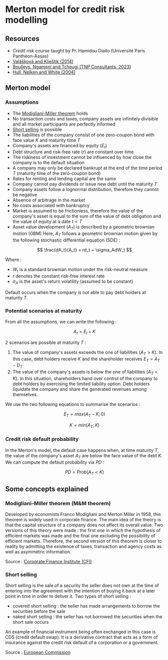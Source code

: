 # Merton model for credit risk modelling

## Resources
- _Credit risk_ course taught by Pr. Hamidou Diallo (Université Paris Panthéon-Assas)
- [Valášková and Klieštik (2014)](https://d1wqtxts1xzle7.cloudfront.net/66847837/Assessing_Credit_Risk_by_Merton_Model20210503-19049-mvqdbk.pdf?1738413134=&response-content-disposition=inline%3B+filename%3DAssessing_Credit_Risk_by_Merton_Model.pdf&Expires=1746128251&Signature=LuQSzqca-sxtI0q1E1geElLG-nn0zPOhM9KBdaNua8Sg-TEFPkIJXAkc9A~62D-c3XPX2VQfRcSVc37vrZgGJZCC-X-uujEGnM9V6BzoUlr3GVaeitI8k6U7M8dpE4YF8WSD7AaWt0kjnh3cyetf8JQsGjDZ~YSYYIkZ2qT5Te-1j46r8zlTqcv2kVOZwXGHJovlM6akcOM7Ah820BG3BKbDTPUTjWJpORUNiZXcIT4HdfsOCq6iPCAdwHCWbwXGrmTvGqmZDugWVS4gbDIw~xvkyWLH1SgRkb8tKOUU05MpZpgAXLcTQ6s0-PKPZ0cTwFpQy~BY-S3iCS6szcQlZw__&Key-Pair-Id=APKAJLOHF5GGSLRBV4ZA)
- [Boulleys, Ngameni and Tcheugi (TNP Consultants, 2023)](https://www.tnpconsultants.com/wp-content/uploads/2023/06/Merton-Model-in-Credit-Risk-Modelling-version-2023.pdf)
- [Hull, Nelken and White (2004)](https://www.researchgate.net/profile/John-Hull-6/publication/228294160_Merton's_Model_Credit_Risk_and_Volatility_Skews/links/00b7d5335d8db065b1000000/Mertons-Model-Credit-Risk-and-Volatility-Skews.pdf?origin=journalDetail&_tp=eyJwYWdlIjoiam91cm5hbERldGFpbCJ9)

## Merton model

### Assumptions
- The [Modigliani-Miller theorem](#modigliani-miller-theorem-mm-theorem) holds
- No transaction costs and taxes, company assets are infinitely divisible and all market participants are perfectly informed
- [Short selling](#short-selling) is possible
- The liabilities of the company consist of one zero-coupon bond with face value $K$ and maturity time $T$
- Company's assets are financed by equity ($E_t$)
- Debt structure and risk-free rate ($r$) are constant over time
- The riskiness of investment cannot be influenced by how close the company is to the default situation
- A company may only be declared bankrupt at the end of the time period $T$ (maturity time of the zero-coupon bond)
- Rates for renting and lending capital are the same
- Company cannot pay dividends or issue new debt until the maturity $T$
- Company assets follow a lognormal distribution, therefore they cannot be negative
- Absence of arbitrage in the market
- No costs associated with bankruptcy
- Market is assumed to be frictionless, therefore the value of the company's asset is equal to the sum of the value of debt obligation and the value of equity at a date $t < T$
- Asset value development ($A_T$) is described by a geometric brownian motion (GBM)
Here, $A_T$ follows a geometric brownian motion given by the following stochastic differential equation (SDE) :

$$ 
\frac{dA_t}{A_t} = rd_t + \sigma_AdW_t
$$

Where :
- $W_t$ is a standard brownian motion under the risk-neutral measure
- $r$ denotes the constant risk-free interest rate
- $\sigma_A$ is the asset's return volatility (assumed to be constant)

Default occurs when the company is not able to pay debt holders at maturity $T$.

### Potential scenarios at maturity
From all the assumptions, we can write the following : 

$$
A_t = E_t + K
$$

2 scenarios are possible at maturity $T$ : 
1. The value of company's assets exceeds the one of liabilities ($A_T > K$). In this case, debt holders receive $K$ and the shareholder receives $E_T = A_T - D_T$
2. The value of the company's assets is below the one of liabilities ($A_T < K$). In this situation, shareholders hand over control of the company to debt holders by exercising the limited liability option. Debt holders liquidate the company and share the generated revenues among themselves. 

We use the two following equations to summarise the scenarios : 

$$
E_T = max(A_T - K ;0)
$$

$$
K = min(A_T; K)
$$

### Credit risk default probability
In the Merton's model, the default case happens when, at time maturity $T$, the value of the company's asset $A_T$ are below the face value of the debt $K$. We can compute the default probability via $PD$ : 

$$ 
PD = Prob(A_T < K)
$$

## Some concepts explained

### Modigliani-Miller theorem (M&M theorem)
Developed by economists Franco Modigliani and Merton Miller in 1958, this theorem is widely used in corporate finance. The main idea of the theory is that the capital structure of a company does not affect its overall value. Two versions of this theory were made : the first one in which the hypothesis of efficient markets was made and the final one excluding the possibility of efficient markets. Therefore, the second version of this theorem is closer to reality by admitting the existence of taxes, transaction and agency costs as well as asymmetric information.  

Source : [Corporate Finance Institute (CFI)](https://corporatefinanceinstitute.com/resources/valuation/mm-theorem/)

### Short selling
Short selling is the sale of a security the seller does not own at the time of entering into the agreement with the intention of buying it back at a later point in time in order to deliver it. 
Two types of short selling : 
- covered short selling : the seller has made arrangements to borrow the securities before the sale
- naked short selling : the seller has not borrowed the securities when the short sale occurs

An example of financial instrument being often exchanged in this case is CDS (credit default swap). It is a derivative contract that acts as a form of insurance against the credit risk default of a corporation or a government. 

Source : [European Commission](https://finance.ec.europa.eu/capital-markets-union-and-financial-markets/financial-markets/securities-markets/short-selling_en#:~:text=on%20short%20selling-,Definition,in%20order%20to%20deliver%20it.)


